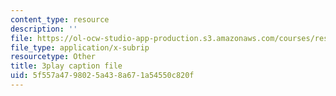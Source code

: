 ```yaml
---
content_type: resource
description: ''
file: https://ol-ocw-studio-app-production.s3.amazonaws.com/courses/res-6-007-signals-and-systems-spring-2011/5f557a4798025a438a671a54550c820f_D3bblng-Kcc.vtt
file_type: application/x-subrip
resourcetype: Other
title: 3play caption file
uid: 5f557a47-9802-5a43-8a67-1a54550c820f
---
```

